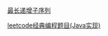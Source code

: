 [最长递增子序列](https://blog.csdn.net/karute/article/details/80761957)

[leetcode经典编程题目(Java实现)](https://blog.csdn.net/zangdaiyang1991/article/details/89338652)


